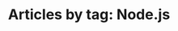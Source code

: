 ---
layout: blog_by_tag
title: 'Articles by tag: Node.js'
tag: nodejs
permalink: /blog/tag/node-js/
---